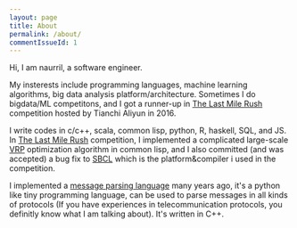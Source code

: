 ```yaml
---
layout: page
title: About
permalink: /about/
commentIssueId: 1
---
```


Hi, I am naurril, a software engineer.

My insterests include programming languages, machine learning algorithms, big data analysis  platform/architecture. Sometimes I do bigdata/ML competitons, and I got a runner-up in [The Last Mile Rush] competition hosted by Tianchi Aliyun in 2016.

I write codes in c/c++, scala, common lisp, python, R, haskell, SQL, and JS. In [The Last Mile Rush] competition, I implemented a complicated large-scale [VRP] optimization algorithm in common lisp, and I also committed (and was accepted) a bug fix to [SBCL] which is the platform&compiler i used in the competition.

I implemented a [message parsing language] many years ago, it's a python like tiny programming language, can be used to parse messages in all kinds of protocols (If you have experiences in telecommunication protocols, you definitly know what I am talking about). It's written in C++.



[The Last Mile Rush]: https://tianchi.aliyun.com/competition/introduction.htm?spm=5176.100066.333.10.k8udBr&raceId=231581
[SBCL]: http://www.sbcl.org
[VRP]: https://en.wikipedia.org/wiki/Vehicle_routing_problem
[message parsing language]: https://sourceforge.net/projects/smpl/
